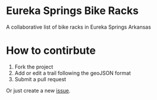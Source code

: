 # Eureka Springs Bike Racks
A collaborative list of bike racks in Eureka Springs Arkansas

# How to contirbute
1. Fork the project
2. Add or edit a trail following the geoJSON format
3. Submit a pull request

Or just create a new [issue](https://github.com/csuper/eureka-springs-bike-racks/issues).